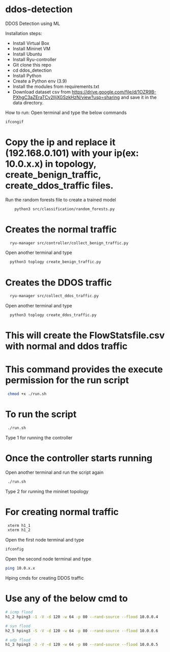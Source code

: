 # ddos-detection
DDOS Detection using ML 

Installation steps:
* Install Virtual Box 
* Install Mininet VM 
* Install Ubuntu
* Install Ryu-controller
* Git clone this repo 
* cd ddos_detection 
* Install Python 
* Create a Python env (3.9)
* Install the modules from requirements.txt
* Download dataset csv from https://drive.google.com/file/d/1OZR9B-PXhgC3aZEraTCv2IIjXGSzkHzN/view?usp=sharing and save it in the data directory.

How to run:
Open terminal and type the below commands

```bash
ifcongif
```
# Copy the ip and replace it (192.168.0.101) with your ip(ex: 10.0.x.x) in topology, create_benign_traffic, create_ddos_traffic files. 
Run the random forests file to create a trained model 

```bash
    python3 src/classification/random_forests.py
```

# Creates the normal traffic 
```bash
  ryu-manager src/controller/collect_benign_traffic.py
```

Open another terminal and type 
```bash
  python3 toplogy create_benign_traffic.py
```

# Creates the DDOS traffic 
```bash
  ryu-manager src/collect_ddos_traffic.py
```

Open another terminal and type 

```bash
  python3 toplogy create_ddos_traffic.py
```

# This will create the FlowStatsfile.csv with normal and ddos traffic

# This command provides the execute permission for the run script
```bash
 chmod +x ./run.sh
```
# To run the script

```bash
 ./run.sh
```
Type 1 for running the controller 

# Once the controller starts running 
Open another terminal and run the script again 
```bash
 ./run.sh
```
Type 2 for running the mininet topology  
# For creating normal traffic 
```bash
 xterm h1_1 
 xterm h1_2 
```
Open the first node terminal and type 
```bash
ifconfig 
```
Open the second node terminal and type 
```bash
ping 10.0.x.x
```
 Hping cmds for creating DDOS traffic 
# Use any of the below cmd to 
```bash
# icmp flood
h1_2 hping3 -1 -V -d 120 -w 64 -p 80 --rand-source --flood 10.0.0.4

# syn flood
h2_5 hping3 -S -V -d 120 -w 64 -p 80 --rand-source --flood 10.0.0.6

# udp flood
h1_3 hping3 -2 -V -d 120 -w 64 -p 80 --rand-source --flood 10.0.0.5









